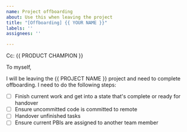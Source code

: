 ```yaml
---
name: Project offboarding
about: Use this when leaving the project
title: "[Offboarding] {{ YOUR NAME }}"
labels: ''
assignees: ''

---
```


Cc: {{ PRODUCT CHAMPION }}
  
To myself,
  
I will be leaving the {{ PROJECT NAME }} project and need to complete offboarding. I need to do the following steps:

- [ ] Finish current work and get into a state that's complete or ready for handover
- [ ] Ensure uncommitted code is committed to remote
- [ ] Handover unfinished tasks
- [ ] Ensure current PBIs are assigned to another team member
